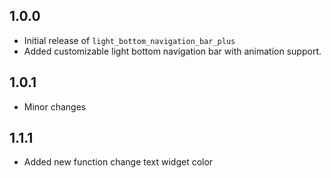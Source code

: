 ## 1.0.0
- Initial release of `light_bottom_navigation_bar_plus`
- Added customizable light bottom navigation bar with animation support.

## 1.0.1
- Minor changes

## 1.1.1
- Added new function change text widget color

